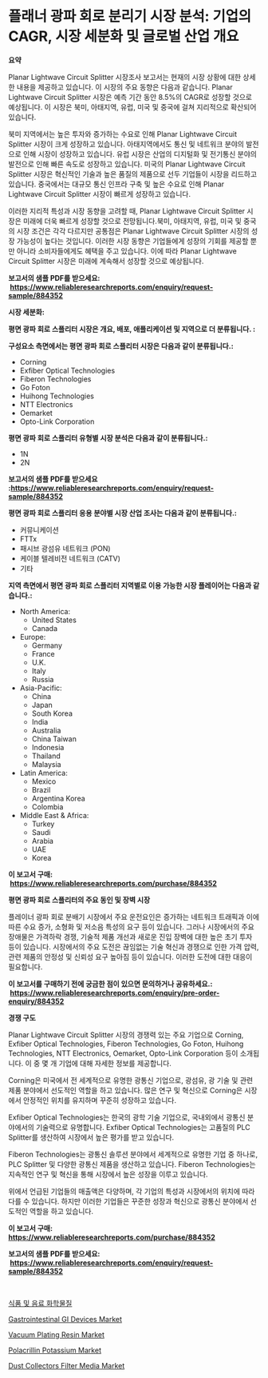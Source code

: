 <p><h1>플래너 광파 회로 분리기 시장 분석: 기업의 CAGR, 시장 세분화 및 글로벌 산업 개요</h1></p><p><strong>요약</strong></p>
<p><p>Planar Lightwave Circuit Splitter 시장조사 보고서는 현재의 시장 상황에 대한 상세한 내용을 제공하고 있습니다. 이 시장의 주요 동향은 다음과 같습니다. Planar Lightwave Circuit Splitter 시장은 예측 기간 동안 8.5%의 CAGR로 성장할 것으로 예상됩니다. 이 시장은 북미, 아태지역, 유럽, 미국 및 중국에 걸쳐 지리적으로 확산되어 있습니다.</p><p>북미 지역에서는 높은 투자와 증가하는 수요로 인해 Planar Lightwave Circuit Splitter 시장이 크게 성장하고 있습니다. 아태지역에서도 통신 및 네트워크 분야의 발전으로 인해 시장이 성장하고 있습니다. 유럽 시장은 산업의 디지털화 및 전기통신 분야의 발전으로 인해 빠른 속도로 성장하고 있습니다. 미국의 Planar Lightwave Circuit Splitter 시장은 혁신적인 기술과 높은 품질의 제품으로 선두 기업들이 시장을 리드하고 있습니다. 중국에서는 대규모 통신 인프라 구축 및 높은 수요로 인해 Planar Lightwave Circuit Splitter 시장이 빠르게 성장하고 있습니다.</p><p>이러한 지리적 특성과 시장 동향을 고려할 때, Planar Lightwave Circuit Splitter 시장은 미래에 더욱 빠르게 성장할 것으로 전망됩니다.북미, 아태지역, 유럽, 미국 및 중국의 시장 조건은 각각 다르지만 공통점은 Planar Lightwave Circuit Splitter 시장의 성장 가능성이 높다는 것입니다. 이러한 시장 동향은 기업들에게 성장의 기회를 제공할 뿐만 아니라 소비자들에게도 혜택을 주고 있습니다. 이에 따라 Planar Lightwave Circuit Splitter 시장은 미래에 계속해서 성장할 것으로 예상됩니다.</p></p>
<p><strong>보고서의 샘플 PDF를 받으세요: &nbsp;<a href="https://www.reliableresearchreports.com/enquiry/request-sample/884352">https://www.reliableresearchreports.com/enquiry/request-sample/884352</a></strong></p>
<p><strong>시장 세분화:</strong></p>
<p><strong> 평면 광파 회로 스플리터 시장은 개요, 배포, 애플리케이션 및 지역으로 더 분류됩니다. :</strong></p>
<p><strong>구성요소 측면에서는 평면 광파 회로 스플리터 시장은 다음과 같이 분류됩니다.:</strong></p>
<p><ul><li>Corning</li><li>Exfiber Optical Technologies</li><li>Fiberon Technologies</li><li>Go Foton</li><li>Huihong Technologies</li><li>NTT Electronics</li><li>Oemarket</li><li>Opto-Link Corporation</li></ul></p>
<p><strong> 평면 광파 회로 스플리터 유형별 시장 분석은 다음과 같이 분류됩니다.:</strong></p>
<p><ul><li>1N</li><li>2N</li></ul></p>
<p><strong>보고서의 샘플 PDF를 받으세요 :<a href="https://www.reliableresearchreports.com/enquiry/request-sample/884352">https://www.reliableresearchreports.com/enquiry/request-sample/884352</a></strong></p>
<p><strong> 평면 광파 회로 스플리터 응용 분야별 시장 산업 조사는 다음과 같이 분류됩니다.:</strong></p>
<p><ul><li>커뮤니케이션</li><li>FTTx</li><li>패시브 광섬유 네트워크 (PON)</li><li>케이블 텔레비전 네트워크 (CATV)</li><li>기타</li></ul></p>
<p><strong>지역 측면에서 평면 광파 회로 스플리터 지역별로 이용 가능한 시장 플레이어는 다음과 같습니다.:</strong></p>
<p><ul>
    <li>
        North America:
        <ul>
            <li>United States</li>
            <li>Canada</li>
        </ul>
    </li>
    <li>
        Europe:
        <ul>
            <li>Germany</li>
            <li>France</li>
            <li>U.K.</li>
            <li>Italy</li>
            <li>Russia</li>
        </ul>
    </li>
    <li>
        Asia-Pacific:
        <ul>
            <li>China</li>
            <li>Japan</li>
            <li>South Korea</li>
            <li>India</li>
            <li>Australia</li>
            <li>China Taiwan</li>
            <li>Indonesia</li>
            <li>Thailand</li>
            <li>Malaysia</li>
        </ul>
    </li>
    <li>
        Latin America:
        <ul>
            <li>Mexico</li>
            <li>Brazil</li>
            <li>Argentina Korea</li>
            <li>Colombia</li>
        </ul>
    </li>
    <li>
        Middle East & Africa:
        <ul>
            <li>Turkey</li>
            <li>Saudi</li>
            <li>Arabia</li>
            <li>UAE</li>
            <li>Korea</li>
        </ul>
    </li>
    </ul></p>
<p><strong>이 보고서 구매: &nbsp;<a href="https://www.reliableresearchreports.com/purchase/884352">https://www.reliableresearchreports.com/purchase/884352</a></strong></p>
<p><strong>평면 광파 회로 스플리터의 주요 동인 및 장벽 시장</strong></p>
<p><p>플레이너 광파 회로 분배기 시장에서 주요 운전요인은 증가하는 네트워크 트래픽과 이에 따른 수요 증가, 소형화 및 저소음 특성의 요구 등이 있습니다. 그러나 시장에서의 주요 장애물은 가격하락 경쟁, 기술적 제품 개선과 새로운 진입 장벽에 대한 높은 초기 투자 등이 있습니다. 시장에서의 주요 도전은 끊임없는 기술 혁신과 경쟁으로 인한 가격 압력, 관련 제품의 안정성 및 신뢰성 요구 높아짐 등이 있습니다. 이러한 도전에 대한 대응이 필요합니다.</p></p>
<p><strong>이 보고서를 구매하기 전에 궁금한 점이 있으면 문의하거나 공유하세요.: &nbsp;<a href="https://www.reliableresearchreports.com/enquiry/pre-order-enquiry/884352">https://www.reliableresearchreports.com/enquiry/pre-order-enquiry/884352</a></strong></p>
<p><strong>경쟁 구도</strong></p>
<p><p>Planar Lightwave Circuit Splitter 시장의 경쟁력 있는 주요 기업으로 Corning, Exfiber Optical Technologies, Fiberon Technologies, Go Foton, Huihong Technologies, NTT Electronics, Oemarket, Opto-Link Corporation 등이 소개됩니다. 이 중 몇 개 기업에 대해 자세한 정보를 제공합니다.</p><p>Corning은 미국에서 전 세계적으로 유명한 광통신 기업으로, 광섬유, 광 기술 및 관련 제품 분야에서 선도적인 역할을 하고 있습니다. 많은 연구 및 혁신으로 Corning은 시장에서 안정적인 위치를 유지하며 꾸준히 성장하고 있습니다.</p><p>Exfiber Optical Technologies는 한국의 광학 기술 기업으로, 국내외에서 광통신 분야에서의 기술력으로 유명합니다. Exfiber Optical Technologies는 고품질의 PLC Splitter를 생산하여 시장에서 높은 평가를 받고 있습니다.</p><p>Fiberon Technologies는 광통신 솔루션 분야에서 세계적으로 유명한 기업 중 하나로, PLC Splitter 및 다양한 광통신 제품을 생산하고 있습니다. Fiberon Technologies는 지속적인 연구 및 혁신을 통해 시장에서 높은 성장을 이루고 있습니다.</p><p>위에서 언급된 기업들의 매출액은 다양하며, 각 기업의 특성과 시장에서의 위치에 따라 다를 수 있습니다. 하지만 이러한 기업들은 꾸준한 성장과 혁신으로 광통신 분야에서 선도적인 역할을 하고 있습니다.</p></p>
<p><strong>이 보고서 구매: &nbsp; <a href="https://www.reliableresearchreports.com/purchase/884352">https://www.reliableresearchreports.com/purchase/884352</a></strong></p>
<p><strong>보고서의 샘플 PDF를 받으세요: &nbsp;<a href="https://www.reliableresearchreports.com/enquiry/request-sample/884352">https://www.reliableresearchreports.com/enquiry/request-sample/884352</a></strong><strong></strong></p>
<p>&nbsp;</p>
<p><p><a href="https://github.com/vsoq0zknh59/Market-Research-Report-List-1/blob/main/85742881309.md">식품 및 음료 화학물질</a></p><p><a href="https://three-jumbo-f6d.notion.site/Gastrointestinal-GI-Devices-Market-Research-Report-Unlocks-Analysis-on-the-Market-Financial-Status--7bab8d5f78f342acbf5f22de0e40e160">Gastrointestinal GI Devices Market</a></p><p><a href="https://github.com/prosalinda88/Market-Research-Report-List-3/blob/main/vacuum-plating-resin-market.md">Vacuum Plating Resin Market</a></p><p><a href="https://issuu.com/reportprime-2/docs/polacrillin-potassium-market-size-2030.pptx">Polacrillin Potassium Market</a></p><p><a href="https://github.com/globismark/Market-Research-Report-List-2/blob/main/dust-collectors-filter-media-market.md">Dust Collectors Filter Media Market</a></p></p>